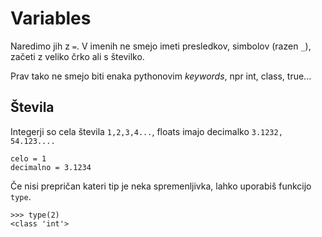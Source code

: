 # Variables

Naredimo jih z `=`. V imenih ne smejo imeti presledkov, simbolov (razen `_`), začeti z veliko črko ali s številko.

Prav tako ne smejo biti enaka pythonovim _keywords_, npr int, class, true...

## Števila

Integerji so cela števila `1,2,3,4...`, floats imajo decimalko `3.1232, 54.123....`

    celo = 1
    decimalno = 3.1234

Če nisi prepričan kateri tip je neka spremenljivka, lahko uporabiš funkcijo `type`.

    >>> type(2)
    <class 'int'>
